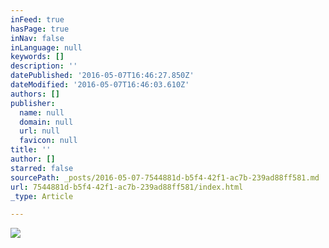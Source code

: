 ```yaml
---
inFeed: true
hasPage: true
inNav: false
inLanguage: null
keywords: []
description: ''
datePublished: '2016-05-07T16:46:27.850Z'
dateModified: '2016-05-07T16:46:03.610Z'
authors: []
publisher:
  name: null
  domain: null
  url: null
  favicon: null
title: ''
author: []
starred: false
sourcePath: _posts/2016-05-07-7544881d-b5f4-42f1-ac7b-239ad88ff581.md
url: 7544881d-b5f4-42f1-ac7b-239ad88ff581/index.html
_type: Article

---
```

![](https://the-grid-user-content.s3-us-west-2.amazonaws.com/6833a0c3-5982-4265-831a-81a67b9becb3.jpg)